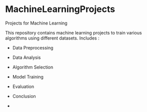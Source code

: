 # MachineLearningProjects
Projects for Machine Learning

This repository contains machine learning projects to train various algorithms using different datasets.
Includes :
- Data Preprocessing
- Data Analysis
- Algorithm Selection
- Model Training
- Evaluation
- Conclusion

- 
